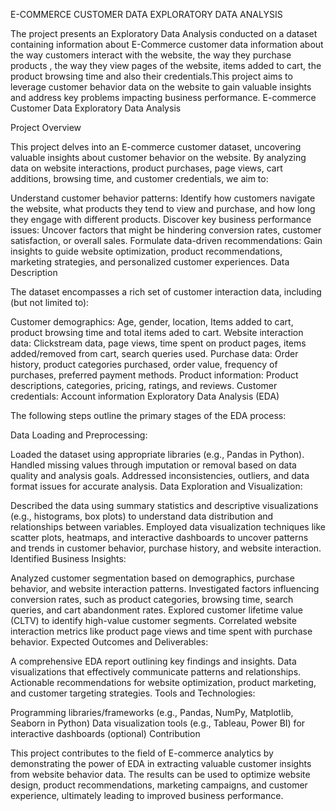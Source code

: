 E-COMMERCE CUSTOMER DATA EXPLORATORY DATA ANALYSIS

The project presents an Exploratory Data Analysis conducted on a dataset containing information about E-Commerce customer data information about the way customers interact with the website, the way they purchase products , the way they view pages of the website, items added to cart, the product browsing time and also their credentials.This project aims to leverage customer behavior data on the website to gain valuable insights and address key problems impacting business performance. 
E-commerce Customer Data Exploratory Data Analysis

Project Overview

This project delves into an E-commerce customer dataset, uncovering valuable insights about customer behavior on the website. By analyzing data on website interactions, product purchases, page views, cart additions, browsing time, and customer credentials, we aim to:

Understand customer behavior patterns: Identify how customers navigate the website, what products they tend to view and purchase, and how long they engage with different products.
Discover key business performance issues: Uncover factors that might be hindering conversion rates, customer satisfaction, or overall sales.
Formulate data-driven recommendations: Gain insights to guide website optimization, product recommendations, marketing strategies, and personalized customer experiences.
Data Description

The dataset encompasses a rich set of customer interaction data, including (but not limited to):

Customer demographics: Age, gender, location, Items added to cart, product browsing time and total items aded to cart.
Website interaction data: Clickstream data, page views, time spent on product pages, items added/removed from cart, search queries used.
Purchase data: Order history, product categories purchased, order value, frequency of purchases, preferred payment methods.
Product information: Product descriptions, categories, pricing, ratings, and reviews.
Customer credentials: Account information 
Exploratory Data Analysis (EDA)

The following steps outline the primary stages of the EDA process:

Data Loading and Preprocessing:

Loaded the dataset using appropriate libraries (e.g., Pandas in Python).
Handled missing values through imputation or removal based on data quality and analysis goals.
Addressed inconsistencies, outliers, and data format issues for accurate analysis.
Data Exploration and Visualization:

Described the data using summary statistics and descriptive visualizations (e.g., histograms, box plots) to understand data distribution and relationships between variables.
Employed data visualization techniques like scatter plots, heatmaps, and interactive dashboards to uncover patterns and trends in customer behavior, purchase history, and website interaction.
Identified Business Insights:

Analyzed customer segmentation based on demographics, purchase behavior, and website interaction patterns.
Investigated factors influencing conversion rates, such as product categories, browsing time, search queries, and cart abandonment rates.
Explored customer lifetime value (CLTV) to identify high-value customer segments.
Correlated website interaction metrics like product page views and time spent with purchase behavior.
Expected Outcomes and Deliverables:

A comprehensive EDA report outlining key findings and insights.
Data visualizations that effectively communicate patterns and relationships.
Actionable recommendations for website optimization, product marketing, and customer targeting strategies.
Tools and Technologies:

Programming libraries/frameworks (e.g., Pandas, NumPy, Matplotlib, Seaborn in Python)
Data visualization tools (e.g., Tableau, Power BI) for interactive dashboards (optional)
Contribution

This project contributes to the field of E-commerce analytics by demonstrating the power of EDA in extracting valuable customer insights from website behavior data. The results can be used to optimize website design, product recommendations, marketing campaigns, and customer experience, ultimately leading to improved business performance.

